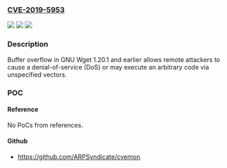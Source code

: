 ### [CVE-2019-5953](https://cve.mitre.org/cgi-bin/cvename.cgi?name=CVE-2019-5953)
![](https://img.shields.io/static/v1?label=Product&message=GNU%20Wget&color=blue)
![](https://img.shields.io/static/v1?label=Version&message=n%2Fa&color=blue)
![](https://img.shields.io/static/v1?label=Vulnerability&message=Buffer%20Overflow&color=brighgreen)

### Description

Buffer overflow in GNU Wget 1.20.1 and earlier allows remote attackers to cause a denial-of-service (DoS) or may execute an arbitrary code via unspecified vectors.

### POC

#### Reference
No PoCs from references.

#### Github
- https://github.com/ARPSyndicate/cvemon

